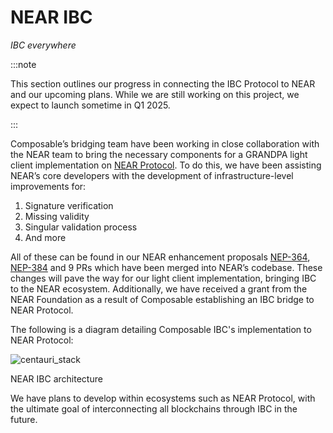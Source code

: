 # NEAR IBC
_IBC everywhere_

:::note

This section outlines our progress in connecting the IBC Protocol to NEAR and our upcoming plans. While we are still working on this project, we expect to launch sometime in Q1 2025.

:::

Composable’s bridging team have been working in close collaboration with the NEAR team to bring the necessary components for a GRANDPA light client implementation on [NEAR Protocol](https://near.org/). To do this, we have been assisting NEAR’s core developers with the development of infrastructure-level improvements for:

1. Signature verification
2. Missing validity
3. Singular validation process
4. And more

All of these can be found in our NEAR enhancement proposals [NEP-364](https://github.com/near/NEPs/pull/364), [NEP-384](https://github.com/near/NEPs/pull/384) and 9 PRs which have been merged into NEAR’s codebase. These changes will pave the way for our light client implementation, bringing IBC to the NEAR ecosystem. Additionally, we have received a grant from the NEAR Foundation as a result of Composable establishing an IBC bridge to NEAR Protocol.

The following is a diagram detailing Composable IBC's implementation to NEAR Protocol:

![centauri_stack](../images-centauri/NEAR-temp.png)

NEAR IBC architecture

We have plans to develop within ecosystems such as NEAR Protocol, with the ultimate goal of interconnecting all blockchains through IBC in the future.